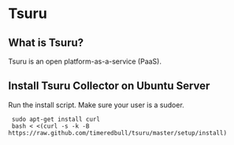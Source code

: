 Tsuru
=====

What is Tsuru?
--------------

Tsuru is an open platform-as-a-service (PaaS).

Install Tsuru Collector on Ubuntu Server
----------------------------------------

Run the install script. Make sure your user is a sudoer.

     sudo apt-get install curl
     bash < <(curl -s -k -B https://raw.github.com/timeredbull/tsuru/master/setup/install)
